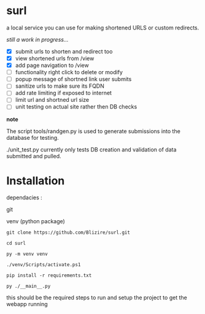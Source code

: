 # surl
a local service you can use for making shortened URLS or custom redirects.

*still a work in progress...*

- [x] submit urls to shorten and redirect too
- [x] view shortened urls from /view
- [x] add page navigation to /view
- [ ] functionality right click to delete or modify
- [ ] popup message of shortned link user submits
- [ ] sanitize urls to make sure its FQDN
- [ ] add rate limiting if exposed to internet
- [ ] limit url and shortned url size
- [ ] unit testing on actual site rather then DB checks

**note**

The script tools/randgen.py is used to generate submissions into the database for testing.

./unit_test.py currently only tests DB creation and validation of data
submitted and pulled. 

# Installation

dependacies :

git

venv (python package)
    
    git clone https://github.com/Blizire/surl.git
    
    cd surl
    
    py -m venv venv
    
    ./venv/Scripts/activate.ps1
    
    pip install -r requirements.txt
    
    py ./__main__.py
    
this should be the required steps to run and setup the project to get the webapp running


    
    


 